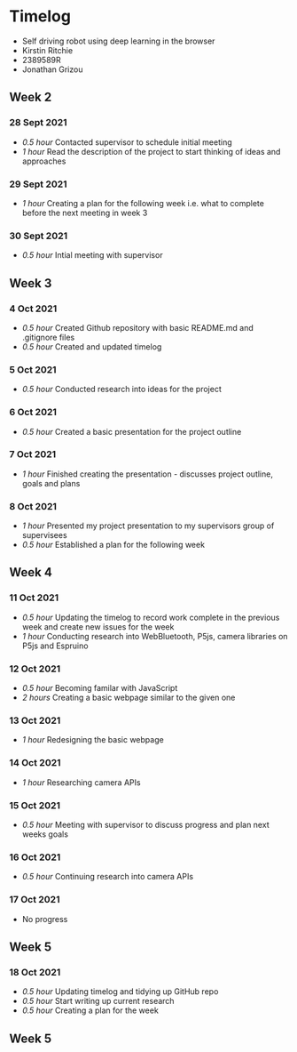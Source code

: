 # Timelog 

* Self driving robot using deep learning in the browser
* Kirstin Ritchie 
* 2389589R
* Jonathan Grizou

## Week 2 

### 28 Sept 2021 

* *0.5 hour* Contacted supervisor to schedule initial meeting 
* *1 hour* Read the description of the project to start thinking of ideas and approaches

### 29 Sept 2021 

* *1 hour* Creating a plan for the following week i.e. what to complete before the next meeting in week 3

### 30 Sept 2021

* *0.5 hour* Intial meeting with supervisor

## Week 3 

### 4 Oct 2021 

* *0.5 hour* Created Github repository with basic README.md and .gitignore files 
* *0.5 hour* Created and updated timelog 

### 5 Oct 2021

* *0.5 hour* Conducted research into ideas for the project 

### 6 Oct 2021 

* *0.5 hour* Created a basic presentation for the project outline  

### 7 Oct 2021 

* *1 hour* Finished creating the presentation - discusses project outline, goals and plans 

### 8 Oct 2021 

* *1 hour* Presented my project presentation to my supervisors group of supervisees 
* *0.5 hour* Established a plan for the following week 

## Week 4

### 11 Oct 2021 

* *0.5 hour* Updating the timelog to record work complete in the previous week and create new issues for the week 
* *1 hour* Conducting research into WebBluetooth, P5js, camera libraries on P5js and Espruino

### 12 Oct 2021

* *0.5 hour* Becoming familar with JavaScript
* *2 hours* Creating a basic webpage similar to the given one

### 13 Oct 2021 

* *1 hour* Redesigning the basic webpage

### 14 Oct 2021 

* *1 hour* Researching camera APIs 

### 15 Oct 2021 

* *0.5 hour* Meeting with supervisor to discuss progress and plan next weeks goals

### 16 Oct 2021 

* *0.5 hour* Continuing research into camera APIs

### 17 Oct 2021 

* No progress

## Week 5

### 18 Oct 2021
* *0.5 hour* Updating timelog and tidying up GitHub repo
* *0.5 hour* Start writing up current research
* *0.5 hour* Creating a plan for the week
## Week 5
